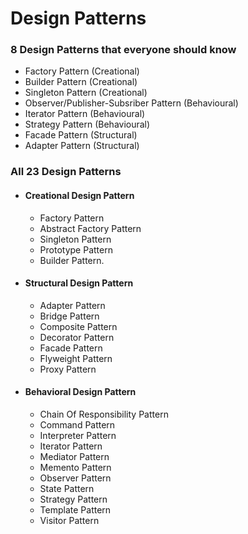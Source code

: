 # Design Patterns

### 8 Design Patterns that everyone should know
- Factory Pattern (Creational)
- Builder Pattern (Creational)
- Singleton Pattern (Creational)
- Observer/Publisher-Subsriber Pattern (Behavioural)
- Iterator Pattern (Behavioural)
- Strategy Pattern (Behavioural)
- Facade Pattern (Structural)</br>
- Adapter Pattern (Structural)</br>


### All 23 Design Patterns
- #### Creational Design Pattern
	- Factory Pattern
	- Abstract Factory Pattern
	- Singleton Pattern
	- Prototype Pattern
	- Builder Pattern.
- #### Structural Design Pattern
	- Adapter Pattern
	- Bridge Pattern
	- Composite Pattern
	- Decorator Pattern
	- Facade Pattern
	- Flyweight Pattern
	- Proxy Pattern
- ####  Behavioral Design Pattern
	- Chain Of Responsibility Pattern
	- Command Pattern
	- Interpreter Pattern
	- Iterator Pattern
	- Mediator Pattern
	- Memento Pattern
	- Observer Pattern
	- State Pattern
	- Strategy Pattern
	- Template Pattern
	- Visitor Pattern
